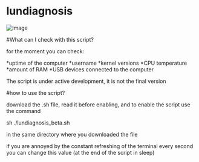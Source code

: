 # lundiagnosis
![image](https://github.com/user-attachments/assets/97e66980-97ad-41ca-b7ad-3326dc15fea9)

#What can I check with this script?

for the moment you can check:

*uptime of the computer
*username
*kernel versions
*CPU temperature
*amount of RAM
*USB devices connected to the computer

The script is under active development, it is not the final version

#how to use the script?

download the .sh file, read it before enabling, and to enable the script use the command

sh ./lundiagnosis_beta.sh 

in the same directory where you downloaded the file

if you are annoyed by the constant refreshing of the terminal every second you can change this value (at the end of the script in sleep)

